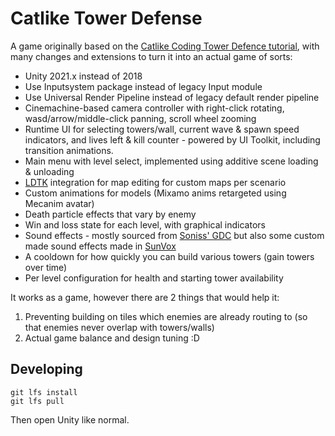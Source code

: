 # Catlike Tower Defense

A game originally based on the [Catlike Coding Tower Defence tutorial](https://catlikecoding.com/unity/tutorials/tower-defense/), with many changes and extensions to turn it into an actual game of sorts:

* Unity 2021.x instead of 2018
* Use Inputsystem package instead of legacy Input module
* Use Universal Render Pipeline instead of legacy default render pipeline
* Cinemachine-based camera controller with right-click rotating, wasd/arrow/middle-click panning, scroll wheel zooming
* Runtime UI for selecting towers/wall, current wave & spawn speed indicators, and lives left & kill counter - powered by UI Toolkit, including transition animations.
* Main menu with level select, implemented using additive scene loading & unloading
* [LDTK](https://ldtk.io/) integration for map editing for custom maps per scenario
* Custom animations for models (Mixamo anims retargeted using Mecanim avatar)
* Death particle effects that vary by enemy
* Win and loss state for each level, with graphical indicators
* Sound effects - mostly sourced from [Soniss' GDC](https://sonniss.com/gameaudiogdc) but also some custom made sound effects made in [SunVox](https://warmplace.ru/soft/sunvox/)
* A cooldown for how quickly you can build various towers (gain towers over time)
* Per level configuration for health and starting tower availability

It works as a game, however there are 2 things that would help it:

1. Preventing building on tiles which enemies are already routing to (so that enemies never overlap with towers/walls)
2. Actual game balance and design tuning :D

## Developing

```shell
git lfs install
git lfs pull
```

Then open Unity like normal.
